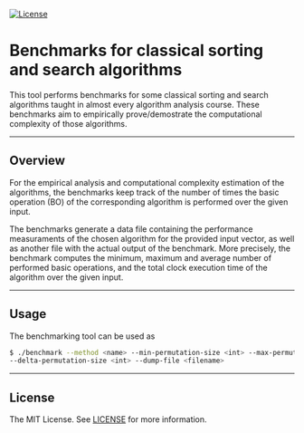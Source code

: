 [![License](https://img.shields.io/github/license/rixsilverith/algorithm-benchmarks)](https://mit-license.org/)

# Benchmarks for classical sorting and search algorithms

This tool performs benchmarks for some classical sorting and search algorithms taught in almost every 
algorithm analysis course. These benchmarks aim to empirically prove/demostrate the computational
complexity of those algorithms.

---

## Overview

For the empirical analysis and computational complexity estimation of the algorithms, the benchmarks 
keep track of the number of times the basic operation (BO) of the corresponding algorithm is performed
over the given input.

The benchmarks generate a data file containing the performance measuraments of the chosen algorithm for the
provided input vector, as well as another file with the actual output of the benchmark. More precisely,
the benchmark computes the minimum, maximum and average number of performed basic operations, and the total
clock execution time of the algorithm over the given input.

---

## Usage

The benchmarking tool can be used as

```bash
$ ./benchmark --method <name> --min-permutation-size <int> --max-permutation-size <int> --n-permutations <int>
--delta-permutation-size <int> --dump-file <filename>
```

---

## License

The MIT License. See [LICENSE](LICENSE) for more information.
